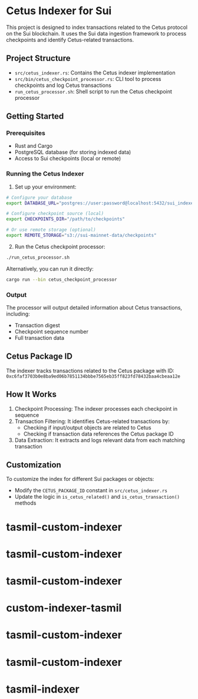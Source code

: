 # Cetus Indexer for Sui

This project is designed to index transactions related to the Cetus protocol on the Sui blockchain. It uses the Sui data ingestion framework to process checkpoints and identify Cetus-related transactions.

## Project Structure

- `src/cetus_indexer.rs`: Contains the Cetus indexer implementation
- `src/bin/cetus_checkpoint_processor.rs`: CLI tool to process checkpoints and log Cetus transactions
- `run_cetus_processor.sh`: Shell script to run the Cetus checkpoint processor

## Getting Started

### Prerequisites

- Rust and Cargo
- PostgreSQL database (for storing indexed data)
- Access to Sui checkpoints (local or remote)

### Running the Cetus Indexer

1. Set up your environment:

```bash
# Configure your database
export DATABASE_URL="postgres://user:password@localhost:5432/sui_indexer"

# Configure checkpoint source (local)
export CHECKPOINTS_DIR="/path/to/checkpoints"

# Or use remote storage (optional)
export REMOTE_STORAGE="s3://sui-mainnet-data/checkpoints"
```

2. Run the Cetus checkpoint processor:

```bash
./run_cetus_processor.sh
```

Alternatively, you can run it directly:

```bash
cargo run --bin cetus_checkpoint_processor
```

### Output

The processor will output detailed information about Cetus transactions, including:

- Transaction digest
- Checkpoint sequence number
- Full transaction data

## Cetus Package ID

The indexer tracks transactions related to the Cetus package with ID:
`0xc6faf3703b0e8ba9ed06b7851134bbbe7565eb35ff823fd78432baa4cbeaa12e`

## How It Works

1. Checkpoint Processing: The indexer processes each checkpoint in sequence
2. Transaction Filtering: It identifies Cetus-related transactions by:
   - Checking if input/output objects are related to Cetus
   - Checking if transaction data references the Cetus package ID
3. Data Extraction: It extracts and logs relevant data from each matching transaction

## Customization

To customize the index for different Sui packages or objects:
- Modify the `CETUS_PACKAGE_ID` constant in `src/cetus_indexer.rs`
- Update the logic in `is_cetus_related()` and `is_cetus_transaction()` methods
# tasmil-custom-indexer
# tasmil-custom-indexer
# tasmil-custom-indexer
# custom-indexer-tasmil
# tasmil-custom-indexer
# tasmil-custom-indexer
# tasmil-indexer
